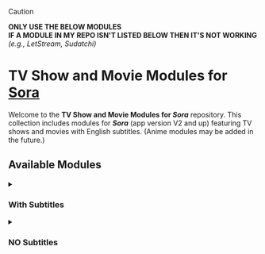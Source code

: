 > [!CAUTION]
> **ONLY USE THE BELOW MODULES**<br>
> **IF A MODULE IN MY REPO ISN'T LISTED BELOW THEN IT'S NOT WORKING**<br>
> <i>(e.g., LetStream, Sudatchi)</i>

# TV Show and Movie Modules for [Sora](https://github.com/cranci1/Sora)

Welcome to the **TV Show and Movie Modules for _Sora_** repository. This collection includes modules for ***Sora*** (app version V2 and up) featuring TV shows and movies with English subtitles. (Anime modules may be added in the future.)

## Available Modules

<details>

<summary>

### With Subtitles

</summary>

<details>

<summary>

### TV Shows and Movies

</summary>

<details>

<summary>

### 1️⃣ Hexa

</summary>

<img src="https://raw.githubusercontent.com/xibrox/sora-movie-module/refs/heads/main/hexa/icon.png" width="125px"><br>

**File:** `Hexa.json`<br>
**Type:** `TV Shows and Movies`<br>
**Language:** English. (SUB)<br>
**App version:** V2 and up <br>
**Author:** ibro <br><br>
[<kbd> <br> Add to Sora <br> </kbd>](https://intradeus.github.io/http-protocol-redirector?r=sora://module?url=https://raw.githubusercontent.com/xibrox/sora-movie-module/refs/heads/main/hexa/hexa.json)

https://raw.githubusercontent.com/xibrox/sora-movie-module/refs/heads/main/hexa/hexa.json

</details>

<details>

<summary>

### 2️⃣ Rive

</summary>

<img src="https://raw.githubusercontent.com/xibrox/sora-movie-module/refs/heads/main/rive/icon.png" width="125px"><br>

**File:** `Rive.json`<br>
**Type:** `TV Shows and Movies`<br>
**Language:** English. (SUB)<br>
**App version:** V2 and up <br>
**Author:** ibro <br><br>
[<kbd> <br> Add to Sora <br> </kbd>](https://intradeus.github.io/http-protocol-redirector?r=sora://module?url=https://raw.githubusercontent.com/xibrox/sora-movie-module/refs/heads/main/rive/rive.json)

https://raw.githubusercontent.com/xibrox/sora-movie-module/refs/heads/main/rive/rive.json

</details>

<details>

<summary>

### 3️⃣ Bingeflex

</summary>

<img src="https://raw.githubusercontent.com/xibrox/sora-movie-module/refs/heads/main/bingeflex/icon.png" width="125px"><br>

**File:** `Bingeflex.json`<br>
**Type:** `TV Shows and Movies`<br>
**Language:** English. (SUB)<br>
**App version:** V2 and up <br>
**Author:** ibro <br><br>
[<kbd> <br> Add to Sora <br> </kbd>](https://intradeus.github.io/http-protocol-redirector?r=sora://module?url=https://raw.githubusercontent.com/xibrox/sora-movie-module/refs/heads/main/bingeflex/bingeflex.json)

https://raw.githubusercontent.com/xibrox/sora-movie-module/refs/heads/main/bingeflex/bingeflex.json

</details>

</details>

<details>

<summary>

### ONLY Movies

</summary>

<details>

<summary>

### 4️⃣ Autoembed

</summary>

<img src="https://raw.githubusercontent.com/xibrox/sora-movie-module/refs/heads/main/autoembed/icon.png" width="125px"><br>

**File:** `Autoembed.json`<br>
**Type:** `ONLY Movies`<br>
**Language:** English. (SUB)<br>
**App version:** V2 and up <br>
**Author:** ibro <br><br>
[<kbd> <br> Add to Sora <br> </kbd>](https://intradeus.github.io/http-protocol-redirector?r=sora://module?url=https://raw.githubusercontent.com/xibrox/sora-movie-module/refs/heads/main/autoembed/autoembed.json)

https://raw.githubusercontent.com/xibrox/sora-movie-module/refs/heads/main/autoembed/autoembed.json

</details>

<details>

<summary>

### 5️⃣ HopCorn+

</summary>

<img src="https://raw.githubusercontent.com/xibrox/sora-movie-module/refs/heads/main/hopcorn/icon.png" width="125px"><br>

**File:** `HopCorn.json`<br>
**Type:** `ONLY Movies`<br>
**Language:** English. (SUB)<br>
**App version:** V2 and up <br>
**Author:** ibro <br><br>
[<kbd> <br> Add to Sora <br> </kbd>](https://intradeus.github.io/http-protocol-redirector?r=sora://module?url=https://raw.githubusercontent.com/xibrox/sora-movie-module/refs/heads/main/hopcorn/hopcorn.json)

https://raw.githubusercontent.com/xibrox/sora-movie-module/refs/heads/main/hopcorn/hopcorn.json

</details>

</details>

</details>

<details>

<summary>

### NO Subtitles

</summary>

<details>

<summary>

### 1️⃣ Ableflix (ONLY Movies)

</summary>

<img src="https://raw.githubusercontent.com/xibrox/sora-movie-module/refs/heads/main/ableflix/icon.png" width="125px"><br>

**File:** `Ableflix.json`<br>
**Type:** `ONLY Movies`<br>
**Language:** English. <br>
**App version:** V2 and up <br>
**Author:** ibro <br><br>
[<kbd> <br> Add to Sora <br> </kbd>](https://intradeus.github.io/http-protocol-redirector?r=sora://module?url=https://raw.githubusercontent.com/xibrox/sora-movie-module/refs/heads/main/ableflix/ableflix.json)

https://raw.githubusercontent.com/xibrox/sora-movie-module/refs/heads/main/ableflix/ableflix.json

</details>

</details>